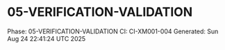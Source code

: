 # 05-VERIFICATION-VALIDATION
Phase: 05-VERIFICATION-VALIDATION
CI: CI-XM001-004
Generated: Sun Aug 24 22:41:24 UTC 2025
